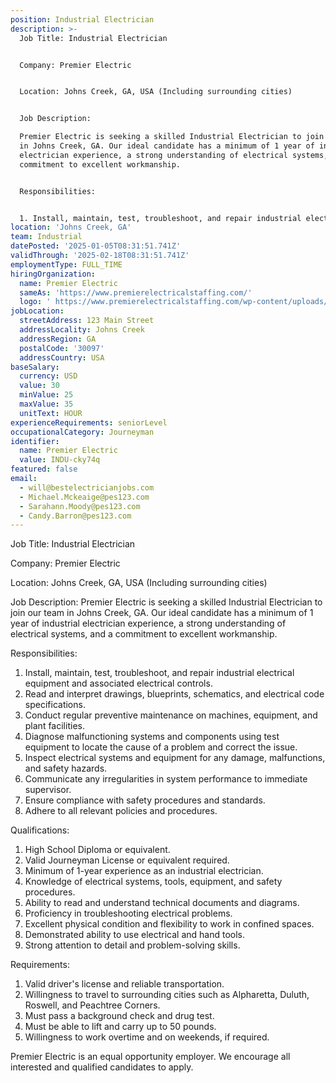 ```yaml
---
position: Industrial Electrician
description: >-
  Job Title: Industrial Electrician


  Company: Premier Electric


  Location: Johns Creek, GA, USA (Including surrounding cities)


  Job Description:

  Premier Electric is seeking a skilled Industrial Electrician to join our team
  in Johns Creek, GA. Our ideal candidate has a minimum of 1 year of industrial
  electrician experience, a strong understanding of electrical systems, and a
  commitment to excellent workmanship.


  Responsibilities:


  1. Install, maintain, test, troubleshoot, and repair industrial elect...
location: 'Johns Creek, GA'
team: Industrial
datePosted: '2025-01-05T08:31:51.741Z'
validThrough: '2025-02-18T08:31:51.741Z'
employmentType: FULL_TIME
hiringOrganization:
  name: Premier Electric
  sameAs: 'https://www.premierelectricalstaffing.com/'
  logo: ' https://www.premierelectricalstaffing.com/wp-content/uploads/2020/05/Premier-Electrical-Staffing-logo.png'
jobLocation:
  streetAddress: 123 Main Street
  addressLocality: Johns Creek
  addressRegion: GA
  postalCode: '30097'
  addressCountry: USA
baseSalary:
  currency: USD
  value: 30
  minValue: 25
  maxValue: 35
  unitText: HOUR
experienceRequirements: seniorLevel
occupationalCategory: Journeyman
identifier:
  name: Premier Electric
  value: INDU-cky74q
featured: false
email:
  - will@bestelectricianjobs.com
  - Michael.Mckeaige@pes123.com
  - Sarahann.Moody@pes123.com
  - Candy.Barron@pes123.com
---
```




Job Title: Industrial Electrician

Company: Premier Electric

Location: Johns Creek, GA, USA (Including surrounding cities)

Job Description:
Premier Electric is seeking a skilled Industrial Electrician to join our team in Johns Creek, GA. Our ideal candidate has a minimum of 1 year of industrial electrician experience, a strong understanding of electrical systems, and a commitment to excellent workmanship.

Responsibilities:

1. Install, maintain, test, troubleshoot, and repair industrial electrical equipment and associated electrical controls.
2. Read and interpret drawings, blueprints, schematics, and electrical code specifications.
3. Conduct regular preventive maintenance on machines, equipment, and plant facilities.
4. Diagnose malfunctioning systems and components using test equipment to locate the cause of a problem and correct the issue.
5. Inspect electrical systems and equipment for any damage, malfunctions, and safety hazards.
6. Communicate any irregularities in system performance to immediate supervisor.
7. Ensure compliance with safety procedures and standards.
8. Adhere to all relevant policies and procedures.

Qualifications:

1. High School Diploma or equivalent.
2. Valid Journeyman License or equivalent required.
3. Minimum of 1-year experience as an industrial electrician.
4. Knowledge of electrical systems, tools, equipment, and safety procedures.
5. Ability to read and understand technical documents and diagrams.
6. Proficiency in troubleshooting electrical problems.
7. Excellent physical condition and flexibility to work in confined spaces.
8. Demonstrated ability to use electrical and hand tools.
9. Strong attention to detail and problem-solving skills.

Requirements:

1. Valid driver's license and reliable transportation.
2. Willingness to travel to surrounding cities such as Alpharetta, Duluth, Roswell, and Peachtree Corners.
3. Must pass a background check and drug test.
4. Must be able to lift and carry up to 50 pounds.
5. Willingness to work overtime and on weekends, if required.

Premier Electric is an equal opportunity employer. We encourage all interested and qualified candidates to apply.
